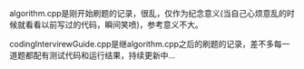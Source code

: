 algorithm.cpp是刚开始刷题的记录，很乱，仅作为纪念意义(当自己心烦意乱的时候就看看以前写过的代码，瞬间笑喷)，参考意义不大。

codingIntervirewGuide.cpp是继algorithm.cpp之后的刷题的记录，差不多每一道题都配有测试代码和运行结果，持续更新中...
